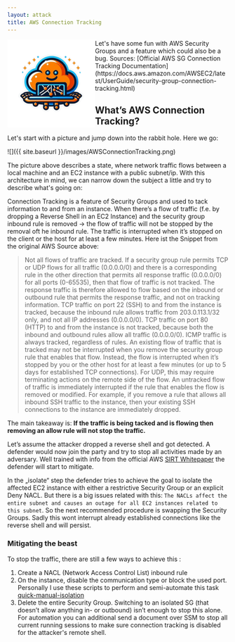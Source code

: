 ```yaml
---
layout: attack
title: AWS Connection Tracking
---
```


<img height="200" align="left" src="/images/connection_tracking_logo.png" >
Let's have some fun with AWS Security Groups and a feature which could also be a bug.
Sources: [Official AWS SG Connection Tracking Documentation](https://docs.aws.amazon.com/AWSEC2/latest/UserGuide/security-group-connection-tracking.html)

## What’s AWS Connection Tracking?

Let's start with a picture and jump down into the rabbit hole. Here we go:

![]({{ site.baseurl }}/images/AWSConnectionTracking.png)

The picture above describes a state, where network traffic flows between a local machine and an EC2 instance with a public subnet/ip. With this architecture in mind, we can narrow down the subject a little and try to describe what's going on:

Connection Tracking is a feature of Security Groups and used to tack information to and from an instance. When there’s a flow of traffic (f.e. by dropping a Reverse Shell in an EC2 Instance) and the security group inbound rule is removed -> the flow of traffic will not be stopped by the removal oft he inbound rule. The traffic is interrupted when it’s stopped on the client or the host for at least a few minutes.
Here ist the Snippet from the original AWS Source above:

> Not all flows of traffic are tracked. If a security group rule permits TCP or UDP flows for all traffic (0.0.0.0/0) and there is a corresponding rule in the other direction that permits all response traffic (0.0.0.0/0) for all ports (0-65535), then that flow of traffic is not tracked. The response traffic is therefore allowed to flow based on the inbound or outbound rule that permits the response traffic, and not on tracking information.
TCP traffic on port 22 (SSH) to and from the instance is tracked, because the inbound rule allows traffic from 203.0.113.1/32 only, and not all IP addresses (0.0.0.0/0). TCP traffic on port 80 (HTTP) to and from the instance is not tracked, because both the inbound and outbound rules allow all traffic (0.0.0.0/0). ICMP traffic is always tracked, regardless of rules. An existing flow of traffic that is tracked may not be interrupted when you remove the security group rule that enables that flow. Instead, the flow is interrupted when it’s stopped by you or the other host for at least a few minutes (or up to 5 days for established TCP connections). For UDP, this may require terminating actions on the remote side of the flow. An untracked flow of traffic is immediately interrupted if the rule that enables the flow is removed or modified. For example, if you remove a rule that allows all inbound SSH traffic to the instance, then your existing SSH connections to the instance are immediately dropped.


The main takeaway is: **If the traffic is being tacked and is flowing then removing an allow rule will not stop the traffic.** 

Let’s assume the attacker dropped a reverse shell and got detected. A defender would now join the party and try to stop all activities made by an adversary. Well trained with info from the official AWS [SIRT Whitepaper](https://d1.awsstatic.com/whitepapers/aws_security_incident_response.pdf) the defender will start to mitigate. 

In the „isolate“ step the defender tries to achieve the goal to isolate the affected EC2 instance with either a restrictive Security Group or an explicit Deny NACL. But there is a big issues related with this: `The NACLs affect the entire subnet and causes an outage for all EC2 instances related to this subnet`. So the next recommended procedure is swapping the Security Groups. Sadly this wont interrupt already established connections like the reverse shell and will persist.

### Mitigating the beast
To stop the traffic, there are still a few ways to achieve this :

1. Create a NACL (Network Access Control List) inbound rule
2. On the instance, disable the communication type or block the used port. Personally I use these scripts to perform and semi-automate this task [quick-manual-isolation](https://github.com/BenjiTrapp/inspector-awsome/tree/main/quick-manual-isolation)
3. Delete the entire Security Group. Switching to an isolated SG (that doesn’t allow anything in- or outbound) isn’t enough to stop this alone. For automation you can additional send a document over SSM to stop all current running sessions to make sure connection tracking is disabled for the attacker's remote shell.
